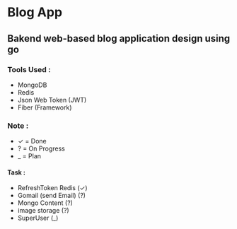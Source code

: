 # Blog App
## Bakend web-based blog application design using go
### Tools Used :
- MongoDB
- Redis
- Json Web Token (JWT)
- Fiber (Framework)

### Note :
- ✓ = Done
- ? = On Progress
- _ = Plan
#### Task : 
- RefreshToken Redis   (✓)
- Gomail (send Email)  (?)
- Mongo Content        (?)
- image storage        (?) 
- SuperUser            (_)
